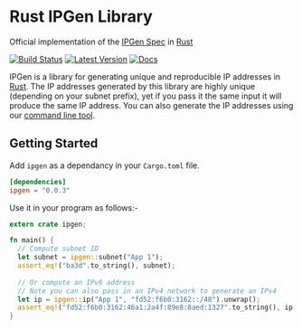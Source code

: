 # Rust IPGen Library

Official implementation of the [IPGen Spec] in [Rust]

[![Build Status](https://travis-ci.org/ipgen/rust.svg?branch=master)](https://travis-ci.org/ipgen/rust) [![Latest Version](https://img.shields.io/crates/v/ipgen.svg)](https://crates.io/crates/ipgen) [![Docs](https://docs.rs/ipgen/badge.svg)](https://docs.rs/ipgen)

IPGen is a library for generating unique and reproducible IP addresses in [Rust]. The IP addresses generated by this library are highly unique (depending on your subnet prefix), yet if you pass it the same input it will produce the same IP address. You can also generate the IP addresses using our [command line tool].

[IPGen Spec]: https://github.com/ipgen/spec
[command line tool]: https://github.com/ipgen/cli
[Rust]: https://www.rust-lang.org

## Getting Started

Add `ipgen` as a dependancy in your `Cargo.toml` file.
```toml
[dependencies]
ipgen = "0.0.3"
```

Use it in your program as follows:-
```rust
extern crate ipgen;

fn main() {
  // Compute subnet ID
  let subnet = ipgen::subnet("App 1"); 
  assert_eq!("ba3d".to_string(), subnet);
  
  // Or compute an IPv6 address
  // Note you can also pass in an IPv4 network to generate an IPv4
  let ip = ipgen::ip("App 1", "fd52:f6b0:3162::/48").unwrap();
  assert_eq!("fd52:f6b0:3162:46a1:2a4f:89e8:8aed:1327".to_string(), ip.to_string());
}
```
